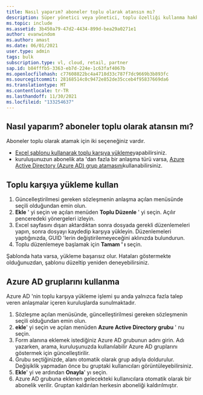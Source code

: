 ```yaml
---
title: Nasıl yaparım? aboneler toplu olarak atansın mı?
description: Süper yönetici veya yönetici, toplu özelliği kullanma hakkında daha fazla ayrıntı sağlar.
ms.topic: include
ms.assetid: 3b450a79-47d2-4434-899d-bea29a0271e1
author: evanwindom
ms.author: amast
ms.date: 06/01/2021
user.type: admin
tags: bulk
subscription.type: vl, cloud, retail, partner
sap.id: b84fffb5-3363-eb7d-224e-1c63faf4067b
ms.openlocfilehash: c77608822bc4a4718d33c787f7dc9669b3b893fc
ms.sourcegitcommit: 28168514c0c9472e852de35cceb4f95837669da6
ms.translationtype: MT
ms.contentlocale: tr-TR
ms.lasthandoff: 11/30/2021
ms.locfileid: "133254637"
---
```

## <a name="how-do-i-assign-subscribers-in-bulk"></a>Nasıl yaparım? aboneler toplu olarak atansın mı?

Aboneler toplu olarak atamak için iki seçeneğiniz vardır.
- [Excel şablonu kullanarak toplu karşıya yükleme](https://docs.microsoft.com/visualstudio/subscriptions/assign-license-bulk#use-bulk-add-to-assign-subscriptions)yapabilirsiniz.
- kuruluşunuzun abonelik ata 'dan fazla bir anlaşma türü varsa, [Azure Active Directory (Azure AD) grup atamasını](https://docs.microsoft.com/visualstudio/subscriptions/assign-license-bulk#use-azure-active-directory-groups-to-assign-subscriptions)kullanabilirsiniz.

## <a name="use-bulk-upload"></a>Toplu karşıya yükleme kullan
1. Güncelleştirilmesi gereken sözleşmenin anlaşma açılan menüsünde seçili olduğundan emin olun.
2. **Ekle** ' yi seçin ve açılan menüden **Toplu Düzenle** ' yi seçin. Açılır penceredeki yönergeleri izleyin.
3. Excel sayfasını dışarı aktardıktan sonra dosyada gerekli düzenlemeleri yapın, sonra dosyayı kaydedip karşıya yükleyin. Düzenlemeleri yaptığınızda, GUID 'lerin değiştirilemeyeceğini aklınızda bulundurun.
4. Toplu düzenlemeye başlamak için **Tamam ' ı** seçin.

Şablonda hata varsa, yükleme başarısız olur. Hataları göstermekte olduğunuzdan, şablonu düzeltip yeniden deneyebilirsiniz.

## <a name="use-azure-ad-groups"></a>Azure AD gruplarını kullanma
Azure AD 'nin toplu karşıya yükleme işlemi şu anda yalnızca fazla talep veren anlaşmalar içeren kuruluşlarda sunulmaktadır.
1. Sözleşme açılan menüsünde, güncelleştirilmesi gereken sözleşmenin seçili olduğundan emin olun.
2. **ekle**' yi seçin ve açılan menüden **Azure Active Directory grubu** ' nu seçin.
3. Form alanına eklemek istediğiniz Azure AD grubunun adını girin. Adı yazarken, arama, kuruluşunuzda kullanılabilir Azure AD gruplarını göstermek için güncelleştirilir.
4. Grubu seçtiğinizde, alanı otomatik olarak grup adıyla doldurulur. Değişiklik yapmadan önce bu gruptaki kullanıcıları görüntüleyebilirsiniz.
5. **Ekle**' yi ve ardından **Onayla**' yı seçin.
6. Azure AD grubuna eklenen gelecekteki kullanıcılara otomatik olarak bir abonelik verilir. Gruptan kaldırılan herkesin aboneliği kaldırılmıştır.